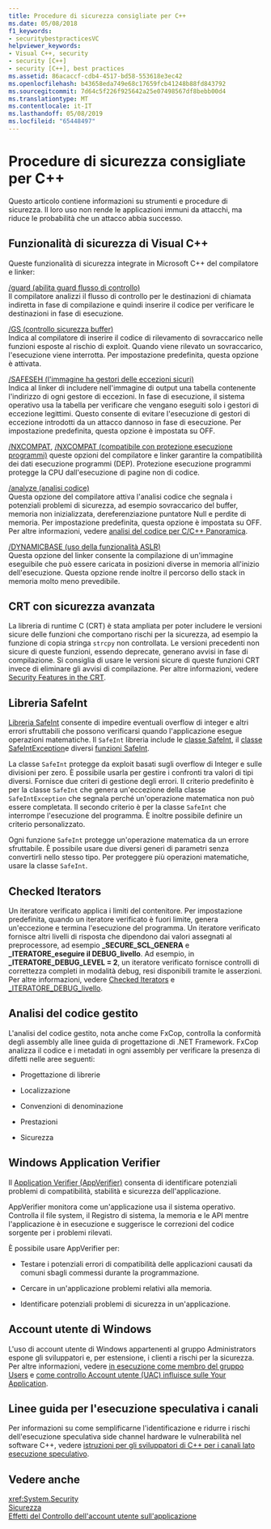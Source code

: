 ```yaml
---
title: Procedure di sicurezza consigliate per C++
ms.date: 05/08/2018
f1_keywords:
- securitybestpracticesVC
helpviewer_keywords:
- Visual C++, security
- security [C++]
- security [C++], best practices
ms.assetid: 86acaccf-cdb4-4517-bd58-553618e3ec42
ms.openlocfilehash: b43658eda749e68c17659fcb41248b88fd843792
ms.sourcegitcommit: 7d64c5f226f925642a25e07498567df8bebb00d4
ms.translationtype: MT
ms.contentlocale: it-IT
ms.lasthandoff: 05/08/2019
ms.locfileid: "65448497"
---
```

# <a name="security-best-practices-for-c"></a>Procedure di sicurezza consigliate per C++

Questo articolo contiene informazioni su strumenti e procedure di sicurezza. Il loro uso non rende le applicazioni immuni da attacchi, ma riduce le probabilità che un attacco abbia successo.

## <a name="visual-c-security-features"></a>Funzionalità di sicurezza di Visual C++

Queste funzionalità di sicurezza integrate in Microsoft C++ del compilatore e linker:

[/guard (abilita guard flusso di controllo)](../build/reference/guard-enable-control-flow-guard.md)<br/>
Il compilatore analizzi il flusso di controllo per le destinazioni di chiamata indiretta in fase di compilazione e quindi inserire il codice per verificare le destinazioni in fase di esecuzione.

[/GS (controllo sicurezza buffer)](../build/reference/gs-buffer-security-check.md)<br/>
Indica al compilatore di inserire il codice di rilevamento di sovraccarico nelle funzioni esposte al rischio di exploit. Quando viene rilevato un sovraccarico, l'esecuzione viene interrotta. Per impostazione predefinita, questa opzione è attivata.

[/SAFESEH (l'immagine ha gestori delle eccezioni sicuri)](../build/reference/safeseh-image-has-safe-exception-handlers.md)<br/>
Indica al linker di includere nell'immagine di output una tabella contenente l'indirizzo di ogni gestore di eccezioni. In fase di esecuzione, il sistema operativo usa la tabella per verificare che vengano eseguiti solo i gestori di eccezione legittimi. Questo consente di evitare l'esecuzione di gestori di eccezione introdotti da un attacco dannoso in fase di esecuzione. Per impostazione predefinita, questa opzione è impostata su OFF.

[/NXCOMPAT](../build/reference/nxcompat.md), [/NXCOMPAT (compatibile con protezione esecuzione programmi)](../build/reference/nxcompat-compatible-with-data-execution-prevention.md) queste opzioni del compilatore e linker garantire la compatibilità dei dati esecuzione programmi (DEP). Protezione esecuzione programmi protegge la CPU dall'esecuzione di pagine non di codice.

[/analyze (analisi codice)](../build/reference/analyze-code-analysis.md)<br/>
Questa opzione del compilatore attiva l'analisi codice che segnala i potenziali problemi di sicurezza, ad esempio sovraccarico del buffer, memoria non inizializzata, dereferenziazione puntatore Null e perdite di memoria. Per impostazione predefinita, questa opzione è impostata su OFF. Per altre informazioni, vedere [analisi del codice per C/C++ Panoramica](/visualstudio/code-quality/code-analysis-for-c-cpp-overview).

[/DYNAMICBASE (uso della funzionalità ASLR)](../build/reference/dynamicbase-use-address-space-layout-randomization.md)<br/>
Questa opzione del linker consente la compilazione di un'immagine eseguibile che può essere caricata in posizioni diverse in memoria all'inizio dell'esecuzione. Questa opzione rende inoltre il percorso dello stack in memoria molto meno prevedibile.

## <a name="security-enhanced-crt"></a>CRT con sicurezza avanzata

La libreria di runtime C (CRT) è stata ampliata per poter includere le versioni sicure delle funzioni che comportano rischi per la sicurezza, ad esempio la funzione di copia stringa `strcpy` non controllata. Le versioni precedenti non sicure di queste funzioni, essendo deprecate, generano avvisi in fase di compilazione. Si consiglia di usare le versioni sicure di queste funzioni CRT invece di eliminare gli avvisi di compilazione. Per altre informazioni, vedere [Security Features in the CRT](../c-runtime-library/security-features-in-the-crt.md).

## <a name="safeint-library"></a>Libreria SafeInt

[Libreria SafeInt](../safeint/safeint-library.md) consente di impedire eventuali overflow di integer e altri errori sfruttabili che possono verificarsi quando l'applicazione esegue operazioni matematiche. Il `SafeInt` libreria include le [classe SafeInt](../safeint/safeint-class.md), il [classe SafeIntException](../safeint/safeintexception-class.md)e diversi [funzioni SafeInt](../safeint/safeint-functions.md).

La classe `SafeInt` protegge da exploit basati sugli overflow di Integer e sulle divisioni per zero. È possibile usarla per gestire i confronti tra valori di tipi diversi. Fornisce due criteri di gestione degli errori. Il criterio predefinito è per la classe `SafeInt` che genera un'eccezione della classe `SafeIntException` che segnala perché un'operazione matematica non può essere completata. Il secondo criterio è per la classe `SafeInt` che interrompe l'esecuzione del programma. È inoltre possibile definire un criterio personalizzato.

Ogni funzione `SafeInt` protegge un'operazione matematica da un errore sfruttabile. È possibile usare due diversi generi di parametri senza convertirli nello stesso tipo. Per proteggere più operazioni matematiche, usare la classe `SafeInt`.

## <a name="checked-iterators"></a>Checked Iterators

Un iteratore verificato applica i limiti del contenitore. Per impostazione predefinita, quando un iteratore verificato è fuori limite, genera un'eccezione e termina l'esecuzione del programma. Un iteratore verificato fornisce altri livelli di risposta che dipendono dai valori assegnati al preprocessore, ad esempio  **\_SECURE\_SCL\_GENERA** e  **\_ITERATORE\_eseguire il DEBUG\_livello**. Ad esempio, in  **\_ITERATORE\_DEBUG\_LEVEL = 2**, un iteratore verificato fornisce controlli di correttezza completi in modalità debug, resi disponibili tramite le asserzioni. Per altre informazioni, vedere [Checked Iterators](../standard-library/checked-iterators.md) e [ \_ITERATORE\_DEBUG\_livello](../standard-library/iterator-debug-level.md).

## <a name="code-analysis-for-managed-code"></a>Analisi del codice gestito

L'analisi del codice gestito, nota anche come FxCop, controlla la conformità degli assembly alle linee guida di progettazione di .NET Framework. FxCop analizza il codice e i metadati in ogni assembly per verificare la presenza di difetti nelle aree seguenti:

- Progettazione di librerie

- Localizzazione

- Convenzioni di denominazione

- Prestazioni

- Sicurezza

## <a name="windows-application-verifier"></a>Windows Application Verifier

Il [Application Verifier (AppVerifier)](/windows-hardware/drivers/debugger/application-verifier
) consenta di identificare potenziali problemi di compatibilità, stabilità e sicurezza dell'applicazione.

AppVerifier monitora come un'applicazione usa il sistema operativo. Controlla il file system, il Registro di sistema, la memoria e le API mentre l'applicazione è in esecuzione e suggerisce le correzioni del codice sorgente per i problemi rilevati.

È possibile usare AppVerifier per:

- Testare i potenziali errori di compatibilità delle applicazioni causati da comuni sbagli commessi durante la programmazione.

- Cercare in un'applicazione problemi relativi alla memoria.

- Identificare potenziali problemi di sicurezza in un'applicazione.

## <a name="windows-user-accounts"></a>Account utente di Windows

L'uso di account utente di Windows appartenenti al gruppo Administrators espone gli sviluppatori e, per estensione, i clienti a rischi per la sicurezza. Per altre informazioni, vedere [in esecuzione come membro del gruppo Users](running-as-a-member-of-the-users-group.md) e [come controllo Account utente (UAC) influisce sulle Your Application](how-user-account-control-uac-affects-your-application.md).

## <a name="guidance-for-speculative-execution-side-channels"></a>Linee guida per l'esecuzione speculativa i canali

Per informazioni su come semplificarne l'identificazione e ridurre i rischi dell'esecuzione speculativa side channel hardware le vulnerabilità nel software C++, vedere [istruzioni per gli sviluppatori di C++ per i canali lato esecuzione speculativo](developer-guidance-speculative-execution.md).

## <a name="see-also"></a>Vedere anche

<xref:System.Security> <br/>
[Sicurezza](/dotnet/standard/security/index)<br/>
[Effetti del Controllo dell'account utente sull'applicazione](how-user-account-control-uac-affects-your-application.md)
